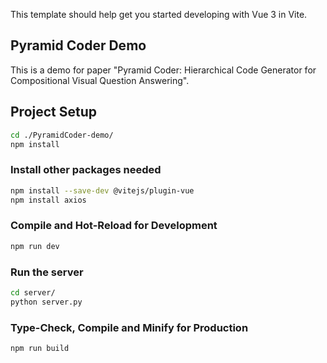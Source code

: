 This template should help get you started developing with Vue 3 in Vite.

## Pyramid Coder Demo

This is a demo for paper "Pyramid Coder: Hierarchical Code Generator for Compositional Visual Question Answering".

## Project Setup

```sh
cd ./PyramidCoder-demo/
npm install
```

### Install other packages needed

```sh
npm install --save-dev @vitejs/plugin-vue
npm install axios
```


### Compile and Hot-Reload for Development

```sh
npm run dev
```

### Run the server

```sh
cd server/
python server.py
```

### Type-Check, Compile and Minify for Production

```sh
npm run build
```
